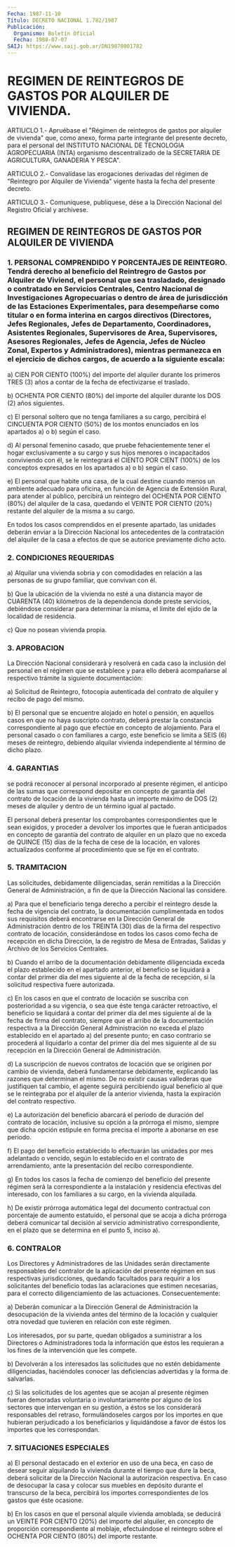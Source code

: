 ```yaml
---
Fecha: 1987-11-10
Título: DECRETO NACIONAL 1.782/1987
Publicación:
  Organismo: Boletín Oficial
  Fecha: 1988-07-07
SAIJ: https://www.saij.gob.ar/DN19870001782
---
```

# REGIMEN DE REINTEGROS DE GASTOS POR ALQUILER DE VIVIENDA.

<a id="1"></a>
ARTIUCLO 1.- Apruébase el "Régimen de reintegros de gastos por alquiler  de  vivienda" que, como anexo, forma parte integrante del presente decreto,  para  el  personal  del  INSTITUTO  NACIONAL  DE TECNOLOGIA  AGROPECUARIA  (INTA)  organismo  descentralizado  de la SECRETARIA DE AGRICULTURA, GANADERIA Y PESCA".

<a id="2"></a>
ARTICULO  2.-  Convalídase las erogaciones derivadas del régimen de "Reintegro por Alquiler  de  Vivienda"  vigente  hasta la fecha del presente decreto.

<a id="3"></a>
ARTICULO  3.- Comuníquese, publiquese, dése a la Dirección Nacional del Registro Oficial y archívese.

## REGIMEN    DE   REINTEGROS  DE  GASTOS  POR  ALQUILER  DE  VIVIENDA

### 1.    PERSONAL    COMPRENDIDO  Y  PORCENTAJES  DE  REINTEGRO.  Tendrá derecho al beneficio  del  Reintregro de Gastos por Alquiler de Viviend, el personal que sea trasladado,  designado o contratado en    Servicios   Centrales,  Centro  Nacional  de  Investigaciones Agropecuarias o dentro  de  área  de jurisdicción de las Estaciones Experimentales, para desempeñarse como  titular o en forma interina en  cargos  directivos  (Directores,  Jefes  Regionales,  Jefes  de Departamento,  Coordinadores,  Asistentes Regionales,  Supervisores de  Area,  Supervisores, Asesores  Regionales,  Jefes  de  Agencia, Jefes  de  Núcleo  Zonal,  Expertos  y  Administradores),  mientras permanezca en  el  ejercicio  de  dichos  cargos,  de  acuerdo a la siguiente escala:

<a id="1"></a>
a)  CIEN  POR  CIENTO  (100%)  del importe del alquiler durante los primeros TRES (3) años a contar  de  la  fecha  de efectivizarse el traslado.

b)  OCHENTA POR CIENTO (80%) del importe del alquiler  durante  los DOS (2) años siguientes.

c) El  personal  soltero  que  no  tenga  familiares  a  su  cargo, percibirá  el  CINCUENTA  POR CIENTO (50%) de los montos enunciados en los apartados a) o b) según el caso.

d) Al personal femenino casado,  que  pruebe  fehacientemente tener el  hogar  exclusivamente  a  su  cargo  y  sus  hijos   menores  o incapacitados  conviviendo con él, se le reintegrará el CIENTO  POR CIENT (100%) de  los  conceptos expresados en los apartados a) o b) según el caso.

e) El personal que habite  una  casa,  de  la  cual  destine cuando menos un ambiente adecuado para oficina, en función de  Agencia  de Extensión  Rural,  para  atender al público, percibirá un reintegro del OCHENTA POR CIENTO (80%)  del  alquiler de la casa, quedando el VEINTE POR CIENTO (20%) restante del  alquiler  de  la  misma  a su cargo.

En  todos  los  casos  comprendidos  en  el  presente apartado, las unidades  deberán enviar a la Dirección Nacional  los  antecedentes de la contratación  del  alquiler  de  la  casa a efectos de que se autorice previamente dicho acto.

### 2. CONDICIONES REQUERIDAS

<a id="2"></a>
a)  Alquilar  una  vivienda  sobria y con comodidades en relación a las  personas  de su grupo familiar,  que  convivan  con  él.

b) Que la ubicación  de  la  vivienda no esté a una distancia mayor de  CUARENTA  (40)  kilómetros  de   la  dependencia  donde  preste servicios,  debiéndose  considerar para  determinar  la  misma,  el límite del ejido de la localidad de residencia.

c) Que no posean vivienda propia.

### 3. APROBACION

<a id="3"></a>
La  Dirección  Nacional  considerará  y  resolverá  en cada caso la inclusión del personal en el régimen que se establece  y  para ello deberá acompañarse al respectivo trámite la siguiente documentación:

a)  Solicitud  de Reintegro, fotocopia autenticada del contrato  de alquiler y recibo de pago del mismo.

b) El personal que  se  encuentre  alojado  en  hotel o pensión, en aquellos  casos en que no haya suscripto contrato,  deberá  prestar la constancia  correspondiente  al  pago que efectúe en concepto de alojamiento. Para el personal casado  o  con  familiares  a  cargo, este  beneficio  se  limita a SEIS (6) meses de reintegro, debiendo alquilar  vivienda  independiente    al  término  de  dicho  plazo.

### 4. GARANTIAS

<a id="4"></a>
se  podrá reconocer al personal incorporado al presente régimen, el anticipo  de  las  sumas  que  correspond  depositar en concepto de garantía del contrato de locación de la vivienda  hasta  un importe máximo  de  DOS (2) meses de alquiler y dentro de un término  igual al pactado.

El personal deberá  presentar los comprobantes correspondientes que le sean exigidos, y proceder  a devolver los importes que le fueran anticipados en concepto de garantía  del contrato de alquiler en un plazo que no exceda de QUINCE (15) días  de  la fecha de cese de la locación, en valores actualizados conforme al  procedimiento que se fije en el contrato.

### 5. TRAMITACION

<a id="5"></a>
Las  solicitudes,  debidamente  diligenciadas, serán remitidas a la Dirección General de Administración,  a  fin  de  que  la Dirección Nacional las considere.

a)  Para que el beneficiario tenga derecho a percibir el  reintegro desde    la  fecha  de  vigencia  del  contrato,  la  documentación cumplimentada  en  todos  sus  requisitos  deberá encontrarse en la Dirección  General  de Administración dentro de  los  TREINTA  (30) días de la firma del respectivo contrato de locación, considerándose en todos  los casos como fecha de recepción en dicha Dirección, la de registro  de  Mesa  de Entradas, Salidas y Archivo de los Servicios Centrales.

b)  Cuando el arribo de la documentación  debidamente  diligenciada exceda  el  plazo establecido en el apartado anterior, el beneficio se liquidará  a  contar  del  primer día del mes siguiente al de la fecha de recepción, si la solicitud  respectiva  fuere  autorizada.

c)  En  los  casos  en que el contrato de locación se suscriba  con posterioridad  a  su  vigencia,  o  sea  que  éste  tenga  carácter retroactivo, el beneficio  se liquidará a contar del primer día del mes siguiente al de la fecha  de firma del contrato, siempre que el arribo  de  la  documentación respectiva  a  la  Dirección  General Administración no  exceda  el  plazo  establecido en el apartado a) del presente punto; en caso contrario se  procederá al liquidarlo a contar del primer día del mes siguiente al  de  su  recepción en la Dirección General de Administración.

d) La suscripción de nuevos contratos de locación que  se  originen por    cambio    de  vivienda,  deberá  fundamentarse  debidamente, explicando las razones  que  determinan  el  mismo.  De  no existir causas  vallederas  que  justifiquen  tal cambio, el agente seguirá percibiendo  igual  beneficio  al  que  se le  reintegraba  por  el alquiler de la anterior vivienda, hasta la  expiración del contrato respectivo.

e) La autorización del beneficio abarcará el  período  de  duración del  contrato  de  locación,  inclusive su opción a la prórroga  el mismo,  siempre  que dicha opción  estipule  en  forma  precisa  el importe a abonarse en ese período.

f) El pago del beneficio  establecido  lo  efectuarán  las unidades por  mes adelantado o vencido, según lo establecido en el  contrato de arrendamiento, ante la presentación del recibo correspondiente.

g) En  todos  los  casos  la  fecha  de  comienzo del beneficio del presente  régimen  será  la  correspondiente  a  la  instalación  y residencia  efectivas  del  interesado,  con  los familiares  a  su cargo, en la vivienda alquilada.

h)  De existir prórroga automática legal del documento  contractual con porcentaje  de  aumento  estatuído,  el personal que se acoja a dicha  prórroga  deberá  comunicar  tal  decisión    al    servicio administrativo correspondiente, en el plazo que se determina  en el punto 5, inciso a).

### 6. CONTRALOR

<a id="6"></a>
Los Directores y Administradores de las Unidades serán directamente  responsables  del  contralor  de  la  aplicación  del presente   régimen  en  sus  respectivas  jurisdicciones,  quedando facultados  para  requirir  a  los solicitantes del beneficio todas las  aclaraciones  que  estimen  necesarias,    para   el  correcto diligenciamiento   de  las  actuaciones.  Consecuentemente:

a) Deberán comunicar  a  la  Dirección General de Administración la desocupación de la vivienda antes  del  término  de  la  locación y cualquier  otra  novedad que tuvieren en relación con este régimen.

Los interesados, por  su  parte,  quedan  obligados a suministrar a los Directores o Administradores toda la información  que éstos les requieran  a  los  fines  de la intervención que les compete.

b)  Devolverán  a los interesados  las  solicitudes  que  no  estén debidamente diligenciadas,  haciéndoles  conocer  las  deficiencias advertidas y la forma de salvarlas.

c)  Si  las  solicitudes  de  los agentes que se acojan al presente régimen fueran demoradas voluntaria  o involuntariamente por alguno de  los sectores que intervengan en su  gestión,  a  éstos  se  los considerará  responsables  del  retraso, formulándoseles cargos por los  importes en que hubieran perjudicado  a  los  beneficiarios  y liquidándose  a  favor  de éstos los importes que les correspondan.

### 7. SITUACIONES ESPECIALES

<a id="7"></a>
a)  El  personal  destacado  en  el exterior en uso de una beca, en caso de desear seguir alquilando la  vivienda durante el tiempo que dure  la  beca,  deberá  solicitar  de  la  Dirección  Nacional  la autorización respectiva. En caso de desocupar  la  casa  y  colocar sus   muebles  en  depósito  durante  el  transcurso  de  la  beca, percibirá  los  importes  correspondientes  de  los gastos que éste ocasione.

b)  En los casos en que el personal alquile vivienda  amoblada,  se deducirá  un  VEINTE  POR CIENTO (20%) del importe del alquiler, en concepto de proporción  correspondiente al moblaje, efectuándose el reintegro sobre el OCHENTA  POR  CIENTO (80%) del importe restante.